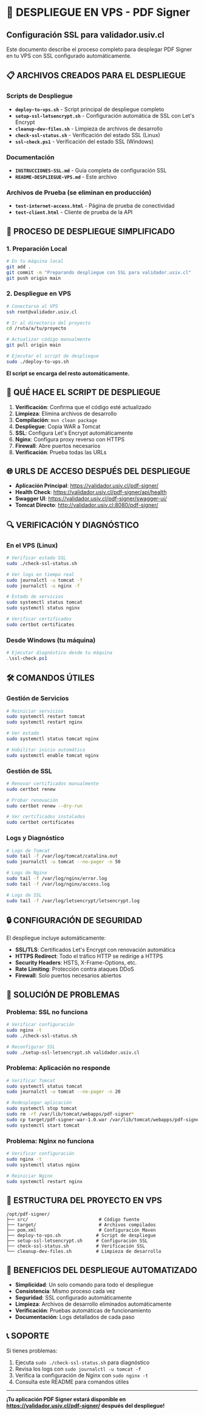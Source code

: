 # 🚀 DESPLIEGUE EN VPS - PDF Signer

## Configuración SSL para validador.usiv.cl

Este documento describe el proceso completo para desplegar PDF Signer en tu VPS con SSL configurado automáticamente.

## 📋 ARCHIVOS CREADOS PARA EL DESPLIEGUE

### Scripts de Despliegue
- **`deploy-to-vps.sh`** - Script principal de despliegue completo
- **`setup-ssl-letsencrypt.sh`** - Configuración automática de SSL con Let's Encrypt
- **`cleanup-dev-files.sh`** - Limpieza de archivos de desarrollo
- **`check-ssl-status.sh`** - Verificación del estado SSL (Linux)
- **`ssl-check.ps1`** - Verificación del estado SSL (Windows)

### Documentación
- **`INSTRUCCIONES-SSL.md`** - Guía completa de configuración SSL
- **`README-DESPLIEGUE-VPS.md`** - Este archivo

### Archivos de Prueba (se eliminan en producción)
- **`test-internet-access.html`** - Página de prueba de conectividad
- **`test-client.html`** - Cliente de prueba de la API

## 🎯 PROCESO DE DESPLIEGUE SIMPLIFICADO

### 1. Preparación Local

```bash
# En tu máquina local
git add .
git commit -m "Preparando despliegue con SSL para validador.usiv.cl"
git push origin main
```

### 2. Despliegue en VPS

```bash
# Conectarse al VPS
ssh root@validador.usiv.cl

# Ir al directorio del proyecto
cd /ruta/a/tu/proyecto

# Actualizar código manualmente
git pull origin main

# Ejecutar el script de despliegue
sudo ./deploy-to-vps.sh
```

**El script se encarga del resto automáticamente.**

## 🔧 QUÉ HACE EL SCRIPT DE DESPLIEGUE

1. **Verificación**: Confirma que el código esté actualizado
2. **Limpieza**: Elimina archivos de desarrollo
3. **Compilación**: `mvn clean package`
4. **Despliegue**: Copia WAR a Tomcat
5. **SSL**: Configura Let's Encrypt automáticamente
6. **Nginx**: Configura proxy reverso con HTTPS
7. **Firewall**: Abre puertos necesarios
8. **Verificación**: Prueba todas las URLs

## 🌐 URLS DE ACCESO DESPUÉS DEL DESPLIEGUE

- **Aplicación Principal**: https://validador.usiv.cl/pdf-signer/
- **Health Check**: https://validador.usiv.cl/pdf-signer/api/health
- **Swagger UI**: https://validador.usiv.cl/pdf-signer/swagger-ui/
- **Tomcat Directo**: http://validador.usiv.cl:8080/pdf-signer/

## 🔍 VERIFICACIÓN Y DIAGNÓSTICO

### En el VPS (Linux)
```bash
# Verificar estado SSL
sudo ./check-ssl-status.sh

# Ver logs en tiempo real
sudo journalctl -u tomcat -f
sudo journalctl -u nginx -f

# Estado de servicios
sudo systemctl status tomcat
sudo systemctl status nginx

# Verificar certificados
sudo certbot certificates
```

### Desde Windows (tu máquina)
```powershell
# Ejecutar diagnóstico desde tu máquina
.\ssl-check.ps1
```

## 🛠️ COMANDOS ÚTILES

### Gestión de Servicios
```bash
# Reiniciar servicios
sudo systemctl restart tomcat
sudo systemctl restart nginx

# Ver estado
sudo systemctl status tomcat nginx

# Habilitar inicio automático
sudo systemctl enable tomcat nginx
```

### Gestión de SSL
```bash
# Renovar certificados manualmente
sudo certbot renew

# Probar renovación
sudo certbot renew --dry-run

# Ver certificados instalados
sudo certbot certificates
```

### Logs y Diagnóstico
```bash
# Logs de Tomcat
sudo tail -f /var/log/tomcat/catalina.out
sudo journalctl -u tomcat --no-pager -n 50

# Logs de Nginx
sudo tail -f /var/log/nginx/error.log
sudo tail -f /var/log/nginx/access.log

# Logs de SSL
sudo tail -f /var/log/letsencrypt/letsencrypt.log
```

## 🔒 CONFIGURACIÓN DE SEGURIDAD

El despliegue incluye automáticamente:

- **SSL/TLS**: Certificados Let's Encrypt con renovación automática
- **HTTPS Redirect**: Todo el tráfico HTTP se redirige a HTTPS
- **Security Headers**: HSTS, X-Frame-Options, etc.
- **Rate Limiting**: Protección contra ataques DDoS
- **Firewall**: Solo puertos necesarios abiertos

## 🚨 SOLUCIÓN DE PROBLEMAS

### Problema: SSL no funciona
```bash
# Verificar configuración
sudo nginx -t
sudo ./check-ssl-status.sh

# Reconfigurar SSL
sudo ./setup-ssl-letsencrypt.sh validador.usiv.cl
```

### Problema: Aplicación no responde
```bash
# Verificar Tomcat
sudo systemctl status tomcat
sudo journalctl -u tomcat --no-pager -n 20

# Redesplegar aplicación
sudo systemctl stop tomcat
sudo rm -rf /var/lib/tomcat/webapps/pdf-signer*
sudo cp target/pdf-signer-war-1.0.war /var/lib/tomcat/webapps/pdf-signer.war
sudo systemctl start tomcat
```

### Problema: Nginx no funciona
```bash
# Verificar configuración
sudo nginx -t
sudo systemctl status nginx

# Reiniciar Nginx
sudo systemctl restart nginx
```

## 📁 ESTRUCTURA DEL PROYECTO EN VPS

```
/opt/pdf-signer/
├── src/                          # Código fuente
├── target/                       # Archivos compilados
├── pom.xml                       # Configuración Maven
├── deploy-to-vps.sh             # Script de despliegue
├── setup-ssl-letsencrypt.sh     # Configuración SSL
├── check-ssl-status.sh          # Verificación SSL
└── cleanup-dev-files.sh         # Limpieza de desarrollo
```

## 🎉 BENEFICIOS DEL DESPLIEGUE AUTOMATIZADO

- **Simplicidad**: Un solo comando para todo el despliegue
- **Consistencia**: Mismo proceso cada vez
- **Seguridad**: SSL configurado automáticamente
- **Limpieza**: Archivos de desarrollo eliminados automáticamente
- **Verificación**: Pruebas automáticas de funcionamiento
- **Documentación**: Logs detallados de cada paso

## 📞 SOPORTE

Si tienes problemas:

1. Ejecuta `sudo ./check-ssl-status.sh` para diagnóstico
2. Revisa los logs con `sudo journalctl -u tomcat -f`
3. Verifica la configuración de Nginx con `sudo nginx -t`
4. Consulta este README para comandos útiles

---

**¡Tu aplicación PDF Signer estará disponible en https://validador.usiv.cl/pdf-signer/ después del despliegue!**